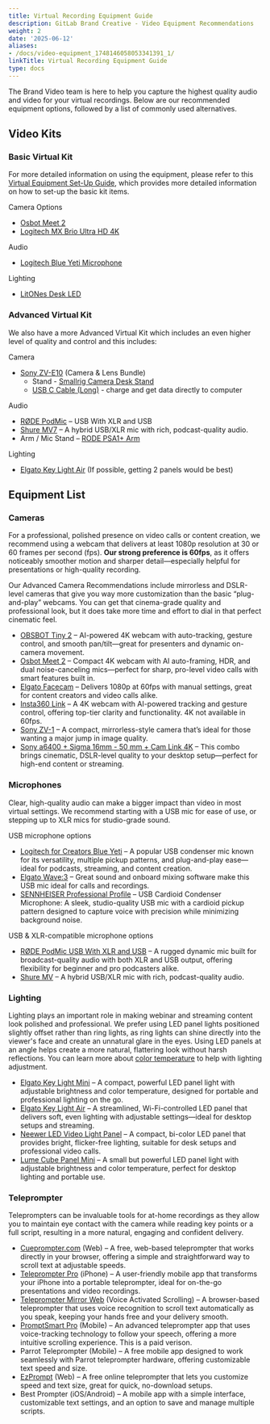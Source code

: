 ```yaml
---
title: Virtual Recording Equipment Guide
description: GitLab Brand Creative - Video Equipment Recommendations
weight: 2
date: '2025-06-12'
aliases:
- /docs/video-equipment_1748146058053341391_1/
linkTitle: Virtual Recording Equipment Guide
type: docs
---
```


The Brand Video team is here to help you capture the highest quality audio and video for your virtual recordings. Below are our recommended equipment options, followed by a list of commonly used alternatives. 

## Video Kits

### Basic Virtual Kit

For more detailed information on using the equipment, please refer to this [Virtual Equipment Set-Up Guide](https://docs.google.com/presentation/d/10Bonwo_sy2q50haiVNs_Cg45aZAUoiWNLBp8EOB25A0/edit?slide=id.g3357bbe63e5_0_183#slide=id.g3357bbe63e5_0_183), which provides more detailed information on how to set-up the basic kit items.

Camera Options

- [Osbot Meet 2](https://www.amazon.com/OBSBOT-Lightweight-Microphone-Space-Grey/dp/B0D9W7J9SK/ref=sr_1_1?dib=eyJ2IjoiMSJ9.Scm66GTON31gLOVjxaQbNyz7k1llbSkBM08cIqKC9vinnGh8BFeHhQ802fPOaXc8xeOjTwLe6LOzPXn5bOoFGSo3QGWBDd6YSpiARs_sfsY1IvFhguVewm72QWWyrFKYWQRA6sEKFEuft5168jCmWZBcQ7-Gy0PCNNAsPzwZABbu-33iVUOit3TnLFg1y5IT840p-xXz4Evzni2qd9X7EQ.Dc3hk1MzmSv65h0_sp41JxW9Vv5pNHDORAufzKjjJ9o&dib_tag=se&hvadid=711523476421&hvdev=c&hvexpln=67&hvlocphy=9199171&hvnetw=g&hvocijid=5178176774050132995--&hvqmt=e&hvrand=5178176774050132995&hvtargid=kwd-2425433071877&hydadcr=917_1014953023&keywords=osbot%2Bmeet%2B2&mcid=f9a070067c333778a5cd63d6916ad300&qid=1743098407&sr=8-1&th=1)
- [Logitech MX Brio Ultra HD 4K](https://www.logitech.com/en-us/shop/p/mx-brio-4k-webcam.960-001545)
 
 Audio

- [Logitech Blue Yeti Microphone](https://www.logitechg.com/en-us/products/streaming-gear/yeti-premium-usb-microphone.988-000100.html)

Lighting

- [LitONes Desk LED](https://www.amazon.com/Double-Sided-Dimmable-Architect-Computer-Conference/dp/B0DFGNNR7D/ref=sr_1_3?crid=3THHOKEZZ8L0M&dib=eyJ2IjoiMSJ9.IVJQ2S9-iBZBULkeV_HIlnBtlLe-hQVxXmDUp--x8j-3VoF6GAFrY8tCJX1FkTo3xOHxbDFO69qXPJMGXjrLBpPajhELJXtQlccIj4eMFZk.EMuwgte73nqw2Wb6LU8EaeJpK8dX_kUEcRRA7tXORfQ&dib_tag=se&keywords=LitONes%2BDesk%2BLED%2B(US)&qid=1744068403&sprefix=litones%2Bdesk%2Bled%2Bus%2B%2Caps%2C191&sr=8-3&th=1) 

### Advanced Virtual Kit

We also have a more Advanced Virtual Kit which includes an even higher level of quality and control and this includes:

Camera

- [Sony ZV-E10](https://www.bhphotovideo.com/c/product/1738758-REG/sony_zv_e10_mirrorless_camera_with.html) (Camera & Lens Bundle)
  - Stand - [Smallrig Camera Desk Stand](https://a.co/d/bwtOv6F)
  - [USB C Cable (Long)](https://www.bhphotovideo.com/c/product/1636420-REG/owc_owccbltb4c2_0m_thunderbolt_4_usb_type_c.html) - charge and get data directly to computer

Audio

- [RØDE PodMic](https://rode.com/en-us/microphones/usb/podmic-usb?variant_sku=PODMICUSB) – USB With XLR and USB
- [Shure MV7](https://www.bhphotovideo.com/c/product/1808586-REG/shure_mv7_k_podcast_microphone.html/?ap=y&ap=y&smp=y&smp=y&store=420&lsft=BI%3A6879&gad_source=1&gclid=Cj0KCQjwna6_BhCbARIsALId2Z2GbJqeJSuCcznNYuyfVwK3vgoHfn8TGiw0V6np-poefemoVrjlpH8aAtIjEALw_wcB) – A hybrid USB/XLR mic with rich, podcast-quality audio.
- Arm / Mic Stand – [RODE PSA1+ Arm](https://a.co/d/bdY7EA6)

Lighting

- [Elgato Key Light Air](https://www.bhphotovideo.com/c/product/1597487-REG/corsair_10gak9901_spot_light.html) (If possible, getting 2 panels would be best)

## Equipment List 

### Cameras
 
For a professional, polished presence on video calls or content creation, we recommend using a webcam that delivers at least 1080p resolution at 30 or 60 frames per second (fps). **Our strong preference is 60fps**, as it offers noticeably smoother motion and sharper detail—especially helpful for presentations or high-quality recording.

Our Advanced Camera Recommendations include mirrorless and DSLR-level cameras that give you way more customization than the basic “plug-and-play” webcams. You can get that cinema-grade quality and professional look, but it does take more time and effort to dial in that perfect cinematic feel.

- [OBSBOT Tiny 2](https://www.amazon.com/OBSBOT-Multi-mode-Correction-Streaming-Conference/dp/B0C3B6ZR1V?tag=googhydr-20&source=dsa&hvcampaign=electronics&gclid=CjwKCAjw7pO_BhAlEiwA4pMQvAb7Wesg8ljaoyvjs_KGtnbOazCFia2kEMSeiQqTBlx2lRWkVnsWKBoCjkoQAvD_BwE&th=1) – AI-powered 4K webcam with auto-tracking, gesture control, and smooth pan/tilt—great for presenters and dynamic on-camera movement.
- [Osbot Meet 2](https://www.amazon.com/OBSBOT-Lightweight-Microphone-Space-Grey/dp/B0D9W7J9SK/ref=sr_1_1?dib=eyJ2IjoiMSJ9.Scm66GTON31gLOVjxaQbNyz7k1llbSkBM08cIqKC9vinnGh8BFeHhQ802fPOaXc8xeOjTwLe6LOzPXn5bOoFGSo3QGWBDd6YSpiARs_sfsY1IvFhguVewm72QWWyrFKYWQRA6sEKFEuft5168jCmWZBcQ7-Gy0PCNNAsPzwZABbu-33iVUOit3TnLFg1y5IT840p-xXz4Evzni2qd9X7EQ.Dc3hk1MzmSv65h0_sp41JxW9Vv5pNHDORAufzKjjJ9o&dib_tag=se&hvadid=711523476421&hvdev=c&hvexpln=67&hvlocphy=9199171&hvnetw=g&hvocijid=5178176774050132995--&hvqmt=e&hvrand=5178176774050132995&hvtargid=kwd-2425433071877&hydadcr=917_1014953023&keywords=osbot%2Bmeet%2B2&mcid=f9a070067c333778a5cd63d6916ad300&qid=1743098407&sr=8-1&th=1) – Compact 4K webcam with AI auto-framing, HDR, and dual noise-canceling mics—perfect for sharp, pro-level video calls with smart features built in.
- [Elgato Facecam](https://www.amazon.com/Elgato-Facecam-Conferencing-Streaming-Fixed-Focus/dp/B0973DV11T) – Delivers 1080p at 60fps with manual settings, great for content creators and video calls alike.
- [Insta360 Link](https://www.amazon.com/insta360-Link-Noise-Canceling-Microphones-Specialized/dp/B0B826KS4B?th=1) – A 4K webcam with AI-powered tracking and gesture control, offering top-tier clarity and functionality. 4K not available in 60fps.
- [Sony ZV-1](https://www.amazon.com/Sony-Content-Creators-Vlogging-Microphone/dp/B08965JV8D/ref=sr_1_3?dib=eyJ2IjoiMSJ9.dMnWdatx7Z5O06XUtfoOZHUHzM32-kSP_DZxWGyz-63pyG9nG_QM99dhjc3A_kIXec5HlyLubbaMOFdRObObxNStFkr6P-06LFjHi61htCnOu5CCCRM2iCzqyoGJnW7VIkJx2wG3kY5rhjE9uhr0k2Sm5nYB0ID4XOr_5T87ncTINeGcqco-mIaUWtAp5RRc5uv2k2R2dRMygsAOKoADcp7M4SaJcv-V61IkqkJQ1ylH1TkKHT0dyJNYQ4DFlan4TpLaUJYsEUAR6IU01SCEhaFc2mhluGV74UXRKXimkjXSvrcrzqXbqvelrm8LsH-s_0rokD_cL6Q2omb8JZHQsXDzoYqmGtejfwDfwVo5Qa0.Nso2ujqsdTHmloBYWsEhbBMtsmcpI_ShDzN-pKv5yL4&dib_tag=se&hvadid=695430055605&hvdev=c&hvexpln=67&hvlocphy=9199171&hvnetw=g&hvocijid=3151019911768688742--&hvqmt=b&hvrand=3151019911768688742&hvtargid=kwd-921896703729&hydadcr=19101_13454457&keywords=sony+-+zv-1&mcid=ca994c7707f037008edf3c9d4bea3447&qid=1743098614&s=electronics&sr=1-3) – A compact, mirrorless-style camera that’s ideal for those wanting a major jump in image quality. 
- [Sony a6400 + Sigma 16mm - 50 mm + Cam Link 4K](https://www.amazon.com/Sony-Alpha-a6400-Mirrorless-Camera/dp/B07MV3P7M8)  – This combo brings cinematic, DSLR-level quality to your desktop setup—perfect for high-end content or streaming.

### Microphones

Clear, high-quality audio can make a bigger impact than video in most virtual settings. We recommend starting with a USB mic for ease of use, or stepping up to XLR mics for studio-grade sound.

USB microphone options 

- [Logitech for Creators Blue Yeti](https://www.logitechg.com/en-us/products/streaming-gear/yeti-premium-usb-microphone.html) – A popular USB condenser mic known for its versatility, multiple pickup patterns, and plug-and-play ease—ideal for podcasts, streaming, and content creation.
- [Elgato Wave:3](https://www.elgato.com/us/en/p/wave-3-black) – Great sound and onboard mixing software make this USB mic ideal for calls and recordings.
- [SENNHEISER Professional Profile](https://www.sennheiser.com/en-us/catalog/products/microphones/profile-usb-microphone/profile-usb-microphone-700065) – USB Cardioid Condenser Microphone: A sleek, studio-quality USB mic with a cardioid pickup pattern designed to capture voice with precision while minimizing background noise.

USB & XLR-compatible microphone options

- [RØDE PodMic USB With XLR and USB](https://rode.com/en-us/microphones/usb/podmic-usb?variant_sku=PODMICUSBW) – A rugged dynamic mic built for broadcast-quality audio with both XLR and USB output, offering flexibility for beginner and pro podcasters alike.
- [Shure MV](https://www.shure.com/en-US/products/microphones/mv7?variant=MV7%252B-W&utm_source=google&utm_medium=cpc&utm_campaign=64-ao-cc-us-en-sl-jul24-conv-mco-brand&utm_term=mv7-prosp&utm_content=&vdr=sl&sfid=ao-cc&gad_source=1&gclid=Cj0KCQjw782_BhDjARIsABTv_JBkBdTu-_1x9gGrfjDyLdC9Ed29qwdXtJbM9eHghCL5Dd9L-cLkeDoaAgxTEALw_wcB) – A hybrid USB/XLR mic with rich, podcast-quality audio.

### Lighting 

Lighting plays an important role in making webinar and streaming content look polished and professional. We prefer using LED panel lights positioned slightly offset rather than ring lights, as ring lights can shine directly into the viewer's face and create an unnatural glare in the eyes. Using LED panels at an angle helps create a more natural, flattering look without harsh reflections. You can learn more about [color temperature](https://giggster.com/guide/color-temperature-chart/) to help with lighting adjustment. 

- [Elgato Key Light Mini](https://www.elgato.com/us/en/p/key-light-mini) – A compact, powerful LED panel light with adjustable brightness and color temperature, designed for portable and professional lighting on the go.
- [Elgato Key Light Air](https://www.amazon.com/Elgato-Key-Light-Air-Android/dp/B09N7XFBP1/ref=sr_1_1?dib=eyJ2IjoiMSJ9.DxFutmKpfW36VernoVoGa6h2JRPUilem4J5DLIaJ6ZsWOGexdKqsgNvH-FXArbEamxCOWVDhvd7-iPciFhs1kAYtpCFMuDZPOeUkhgAVb6hAljHlt8uCNW_PZloBq-fPzQUYTNhyVdzUJe0ZfwnOtNTlU0e0jTUR3sVuP4Xk9LY5nilZTvfGNiwRsSm7Jd3KK2cU4XZALpc9eBZrzy6BCiZ__epzhcE6IHHdlDgRnU8.tXdEnq-TA1z-amx4aKlvrcy15EZwXhb1jWJWRYibbNs&dib_tag=se&hvadid=693863551877&hvdev=c&hvexpln=67&hvlocphy=9199171&hvnetw=g&hvocijid=16169500741756146465--&hvqmt=e&hvrand=16169500741756146465&hvtargid=kwd-1042427997096&hydadcr=8353_13469669&keywords=elgato+air+key+light&mcid=7f7e08e962063f34ab8a15a4237b756e&qid=1744054253&sr=8-1) – A streamlined, Wi-Fi-controlled LED panel that delivers soft, even lighting with adjustable settings—ideal for desktop setups and streaming.
- [Neewer LED Video Light Panel](https://www.amazon.com/Batteries-3200-5600K-Photography-Recording-Streaming/dp/B0869H68M6/ref=sr_1_3?dib=eyJ2IjoiMSJ9.zpg94kvwkrwbySTOy5qprx9xNGb5rd03GTmBqcPDPj_-nZGbeJRfFdEzvkjLGcKRJ8gfBgpt5artp61Sug3eq9sWHSpPKthDIt9TU2ejcgno43f5fVAy5chvLe_LLhoYzoKjOSNLDXMhQgs-ZPNo2QBJLHzGHI88HR3GitlafpyO65ZNOHQJlV2Ykd9RgN6eJHCWN0Yd6Qbh-W_tIN9g9T9rL9IU_rsROBaHS7RfZwg.yAoAyLGo8h6hXJvkiygiOttSfFaowpA44S5Si1rpH5s&dib_tag=se&hvadid=694363237880&hvdev=c&hvexpln=67&hvlocphy=9199171&hvnetw=g&hvocijid=13999931489196127424--&hvqmt=e&hvrand=13999931489196127424&hvtargid=kwd-1644581752027&hydadcr=18888_13357251&keywords=neewer+led+video+light+panel&mcid=96c68bbd3f913d3f923a2bb14d07b1b8&qid=1744054279&sr=8-3) – A compact, bi-color LED panel that provides bright, flicker-free lighting, suitable for desk setups and professional video calls.
- [Lume Cube Panel Mini](https://www.bhphotovideo.com/c/product/1566633-REG/lume_cube_lc_panelmini1_panel_mini.html/?ap=y&ap=y&smp=y&smp=y&store=420&lsft=BI%3A6879&gad_source=1&gclid=Cj0KCQjw782_BhDjARIsABTv_JC0GCXWpxmzmYouR6ZyIV5c-J-yCznWojdfEIdSuEain-bl5-7u_-AaAlHZEALw_wcB) – A small but powerful LED panel light with adjustable brightness and color temperature, perfect for desktop lighting and portable use.

### Teleprompter 

Teleprompters can be invaluable tools for at-home recordings as they allow you to maintain eye contact with the camera while reading key points or a full script, resulting in a more natural, engaging and confident delivery. 

- [Cueprompter.com](http://Cueprompter.com) (Web) – A free, web-based teleprompter that works directly in your browser, offering a simple and straightforward way to scroll text at adjustable speeds.
- [Teleprompter Pro](https://teleprompterpro.com/) (iPhone) – A user-friendly mobile app that transforms your iPhone into a portable teleprompter, ideal for on-the-go presentations and video recordings.
- [Teleprompter Mirror Web](https://telepromptermirror.com/telepromptersoftware.htm) (Voice Activated Scrolling) – A browser-based teleprompter that uses voice recognition to scroll text automatically as you speak, keeping your hands free and your delivery smooth.
- [PromptSmart Pro](https://promptsmart.com/) (Mobile) – An advanced teleprompter app that uses voice-tracking technology to follow your speech, offering a more intuitive scrolling experience. This is a paid verison.
- Parrot Teleprompter (Mobile) – A free mobile app designed to work seamlessly with Parrot teleprompter hardware, offering customizable text speed and size.
- [EzPrompt](https://play.google.com/store/apps/details?id=org.ezoffice.teleprompter&hl=en_US&pli=1) (Web) – A free online teleprompter that lets you customize speed and text size, great for quick, no-download setups.
- Best Prompter (iOS/Android) – A mobile app with a simple interface, customizable text settings, and an option to save and manage multiple scripts.
